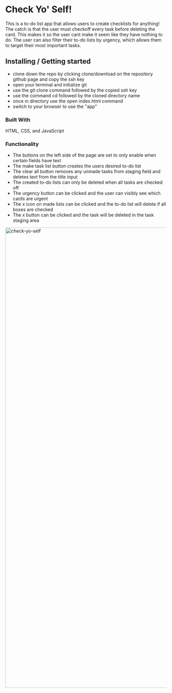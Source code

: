# Check Yo' Self!

  This is a to-do list app that allows users to create checklists for anything! The catch is that the user must checkoff every task before deleting the card. This makes it so the user cant make it seem like they have nothing to do. The user can also filter their to-do lists by urgency, which allows them to target their most important tasks. 

## Installing / Getting started
 * clone down the repo by clicking clone/download on the repository github page and copy the ssh key
 * open your terminal and initialize git
 * use the git clone command followed by the copied ssh key
 * use the command cd followed by the cloned directory name
 * once in directory use the open index.html command
 * switch to your browser to use the "app"

### Built With
HTML, CSS, and JavaScript

### Functionality
* The buttons on the left side of the page are set to only enable when certain fields have text
* The make task list button creates the users desired to-do list
* The clear all button removes any unmade tasks from staging field and deletes text from the title input
* The created to-do lists can only be deleted when all tasks are checked off
* The urgency button can be clicked and the user can visibly see which cards are urgent
* The x icon on made lists can be clicked and the to-do list will delete if all boxes are checked
* The x button can be clicked and the task will be deleted in the task staging area


<img width="1439" alt="check-yo-self" src="https://user-images.githubusercontent.com/53810104/75912919-32eaf200-5e0f-11ea-9a15-a887a73442da.png">
